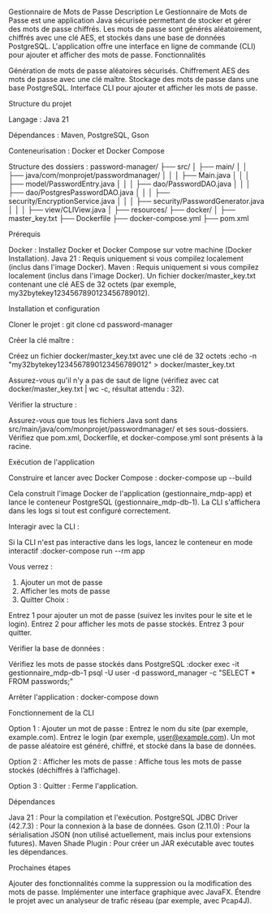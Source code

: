 Gestionnaire de Mots de Passe
Description
Le Gestionnaire de Mots de Passe est une application Java sécurisée permettant de stocker et gérer des mots de passe chiffrés. Les mots de passe sont générés aléatoirement, chiffrés avec une clé AES, et stockés dans une base de données PostgreSQL. L'application offre une interface en ligne de commande (CLI) pour ajouter et afficher des mots de passe.
Fonctionnalités

Génération de mots de passe aléatoires sécurisés.
Chiffrement AES des mots de passe avec une clé maître.
Stockage des mots de passe dans une base PostgreSQL.
Interface CLI pour ajouter et afficher les mots de passe.

Structure du projet

Langage : Java 21

Dépendances : Maven, PostgreSQL, Gson

Conteneurisation : Docker et Docker Compose

Structure des dossiers :
password-manager/
├── src/
│   ├── main/
│   │   ├── java/com/monprojet/passwordmanager/
│   │   │   ├── Main.java
│   │   │   ├── model/PasswordEntry.java
│   │   │   ├── dao/PasswordDAO.java
│   │   │   ├── dao/PostgresPasswordDAO.java
│   │   │   ├── security/EncryptionService.java
│   │   │   ├── security/PasswordGenerator.java
│   │   │   ├── view/CLIView.java
│   ├── resources/
├── docker/
│   ├── master_key.txt
├── Dockerfile
├── docker-compose.yml
├── pom.xml



Prérequis

Docker : Installez Docker et Docker Compose sur votre machine (Docker Installation).
Java 21 : Requis uniquement si vous compilez localement (inclus dans l'image Docker).
Maven : Requis uniquement si vous compilez localement (inclus dans l'image Docker).
Un fichier docker/master_key.txt contenant une clé AES de 32 octets (par exemple, my32bytekey1234567890123456789012).

Installation et configuration

Cloner le projet :
git clone <repository-url>
cd password-manager


Créer la clé maître :

Créez un fichier docker/master_key.txt avec une clé de 32 octets :echo -n "my32bytekey1234567890123456789012" > docker/master_key.txt


Assurez-vous qu'il n'y a pas de saut de ligne (vérifiez avec cat docker/master_key.txt | wc -c, résultat attendu : 32).


Vérifier la structure :

Assurez-vous que tous les fichiers Java sont dans src/main/java/com/monprojet/passwordmanager/ et ses sous-dossiers.
Vérifiez que pom.xml, Dockerfile, et docker-compose.yml sont présents à la racine.



Exécution de l'application

Construire et lancer avec Docker Compose :
docker-compose up --build


Cela construit l'image Docker de l'application (gestionnaire_mdp-app) et lance le conteneur PostgreSQL (gestionnaire_mdp-db-1).
La CLI s'affichera dans les logs si tout est configuré correctement.


Interagir avec la CLI :

Si la CLI n'est pas interactive dans les logs, lancez le conteneur en mode interactif :docker-compose run --rm app


Vous verrez :
1. Ajouter un mot de passe
2. Afficher les mots de passe
3. Quitter
Choix :


Entrez 1 pour ajouter un mot de passe (suivez les invites pour le site et le login).
Entrez 2 pour afficher les mots de passe stockés.
Entrez 3 pour quitter.


Vérifier la base de données :

Vérifiez les mots de passe stockés dans PostgreSQL :docker exec -it gestionnaire_mdp-db-1 psql -U user -d password_manager -c "SELECT * FROM passwords;"


Arrêter l'application :
docker-compose down


Fonctionnement de la CLI

Option 1 : Ajouter un mot de passe :
Entrez le nom du site (par exemple, example.com).
Entrez le login (par exemple, user@example.com).
Un mot de passe aléatoire est généré, chiffré, et stocké dans la base de données.


Option 2 : Afficher les mots de passe :
Affiche tous les mots de passe stockés (déchiffrés à l’affichage).


Option 3 : Quitter :
Ferme l'application.



Dépendances

Java 21 : Pour la compilation et l'exécution.
PostgreSQL JDBC Driver (42.7.3) : Pour la connexion à la base de données.
Gson (2.11.0) : Pour la sérialisation JSON (non utilisé actuellement, mais inclus pour extensions futures).
Maven Shade Plugin : Pour créer un JAR exécutable avec toutes les dépendances.

Prochaines étapes

Ajouter des fonctionnalités comme la suppression ou la modification des mots de passe.
Implémenter une interface graphique avec JavaFX.
Étendre le projet avec un analyseur de trafic réseau (par exemple, avec Pcap4J).

